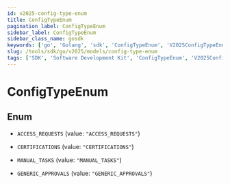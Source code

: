 ```yaml
---
id: v2025-config-type-enum
title: ConfigTypeEnum
pagination_label: ConfigTypeEnum
sidebar_label: ConfigTypeEnum
sidebar_class_name: gosdk
keywords: ['go', 'Golang', 'sdk', 'ConfigTypeEnum', 'V2025ConfigTypeEnum'] 
slug: /tools/sdk/go/v2025/models/config-type-enum
tags: ['SDK', 'Software Development Kit', 'ConfigTypeEnum', 'V2025ConfigTypeEnum']
---
```


# ConfigTypeEnum

## Enum


* `ACCESS_REQUESTS` (value: `"ACCESS_REQUESTS"`)

* `CERTIFICATIONS` (value: `"CERTIFICATIONS"`)

* `MANUAL_TASKS` (value: `"MANUAL_TASKS"`)

* `GENERIC_APPROVALS` (value: `"GENERIC_APPROVALS"`)



